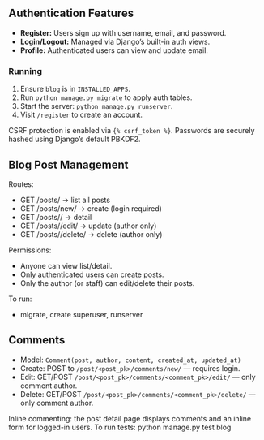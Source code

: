 ## Authentication Features
- **Register:** Users sign up with username, email, and password.
- **Login/Logout:** Managed via Django’s built-in auth views.
- **Profile:** Authenticated users can view and update email.

### Running
1. Ensure `blog` is in `INSTALLED_APPS`.
2. Run `python manage.py migrate` to apply auth tables.
3. Start the server: `python manage.py runserver`.
4. Visit `/register` to create an account.

CSRF protection is enabled via `{% csrf_token %}`.
Passwords are securely hashed using Django’s default PBKDF2.

## Blog Post Management

Routes:
- GET /posts/           -> list all posts
- GET /posts/new/       -> create (login required)
- GET /posts/<pk>/      -> detail
- GET /posts/<pk>/edit/ -> update (author only)
- GET /posts/<pk>/delete/ -> delete (author only)

Permissions:
- Anyone can view list/detail.
- Only authenticated users can create posts.
- Only the author (or staff) can edit/delete their posts.

To run:
- migrate, create superuser, runserver

## Comments

- Model: `Comment(post, author, content, created_at, updated_at)`
- Create: POST to `/post/<post_pk>/comments/new/` — requires login.
- Edit: GET/POST `/post/<post_pk>/comments/<comment_pk>/edit/` — only comment author.
- Delete: GET/POST `/post/<post_pk>/comments/<comment_pk>/delete/` — only comment author.

Inline commenting: the post detail page displays comments and an inline form for logged-in users.
To run tests:
    python manage.py test blog
    